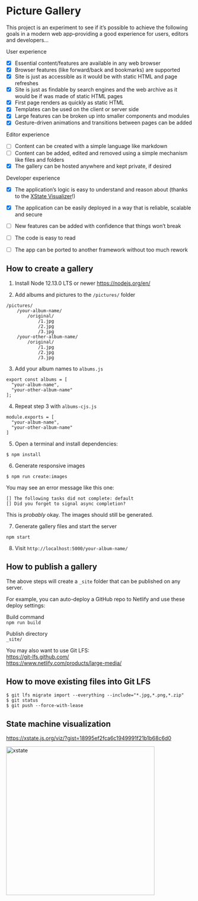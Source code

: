 
# Picture Gallery

This project is an experiment to see if it’s possible to achieve the following goals in a modern web app–providing a good experience for users, editors and developers…

User experience
- [x] Essential content/features are available in any web browser
- [x] Browser features (like forward/back and bookmarks) are supported
- [x] Site is just as accessible as it would be with static HTML and page refreshes
- [x] Site is just as findable by search engines and the web archive as it would be if was made of static HTML pages
- [x] First page renders as quickly as static HTML
- [x] Templates can be used on the client or server side
- [x] Large features can be broken up into smaller components and modules
- [x] Gesture-driven animations and transitions between pages can be added

Editor experience
- [ ] Content can be created with a simple language like markdown
- [ ] Content can be added, edited and removed using a simple mechanism like files and folders
- [x] The gallery can be hosted anywhere and kept private, if desired

Developer experience
- [x] The application’s logic is easy to understand and reason about (thanks to the [XState Visualizer](
https://xstate.js.org/viz/?gist=18995ef2fca6c1949991f21b1b68c6d0)!)
- [x] The application can be easily deployed in a way that is reliable, scalable and secure
- [ ] New features can be added with confidence that things won’t break
- [ ] The code is easy to read
- [ ] The app can be ported to another framework without too much rework


## How to create a gallery

1. Install Node 12.13.0 LTS or newer
https://nodejs.org/en/

2. Add albums and pictures to the `/pictures/` folder

```
/pictures/
    /your-album-name/
        /original/
            /1.jpg
            /2.jpg
            /3.jpg
    /your-other-album-name/
        /original/
            /1.jpg
            /2.jpg
            /3.jpg
```

3. Add your album names to `albums.js`

```
export const albums = [
  "your-album-name",
  "your-other-album-name"
];
```

4. Repeat step 3 with `albums-cjs.js`

```
module.exports = [
  "your-album-name",
  "your-other-album-name"
]
```

5. Open a terminal and install dependencies:

```
$ npm install
```

6. Generate responsive images

```
$ npm run create:images
```

You may see an error message like this one:

```
[] The following tasks did not complete: default
[] Did you forget to signal async completion?
```

This is _probably_ okay. The images should still be generated.

7. Generate gallery files and start the server

```
npm start
```

8. Visit `http://localhost:5000/your-album-name/`


## How to publish a gallery

The above steps will create a `_site` folder that can be published on any server.

For example, you can auto-deploy a GitHub repo to Netlify and use these deploy settings:

Build command  
`npm run build`

Publish directory  
`_site/`

You may also want to use Git LFS:  
https://git-lfs.github.com/  
https://www.netlify.com/products/large-media/


## How to move existing files into Git LFS

```
$ git lfs migrate import --everything --include="*.jpg,*.png,*.zip"
$ git status
$ git push --force-with-lease
```

## State machine visualization

https://xstate.js.org/viz/?gist=18995ef2fca6c1949991f21b1b68c6d0

<a href="https://xstate.js.org/viz/?gist=18995ef2fca6c1949991f21b1b68c6d0" rel="nofollow"><img src="https://user-images.githubusercontent.com/926616/68065699-40ba2a80-fcea-11e9-889f-3fee08ea35a0.png" alt="xstate" width="400"></a>
